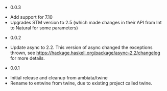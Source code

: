 * 0.0.3
 - Add support for 7.10
 - Upgrades STM version to 2.5 (which made changes in their API from Int to Natural for some parameters)

* 0.0.2
 - Update async to 2.2. This version of async changed the exceptions thrown, see
   https://hackage.haskell.org/package/async-2.2/changelog for more details.

* 0.0.1
 - Initial release and cleanup from ambiata/twine
 - Rename to entwine from twine, due to existing project called twine.
